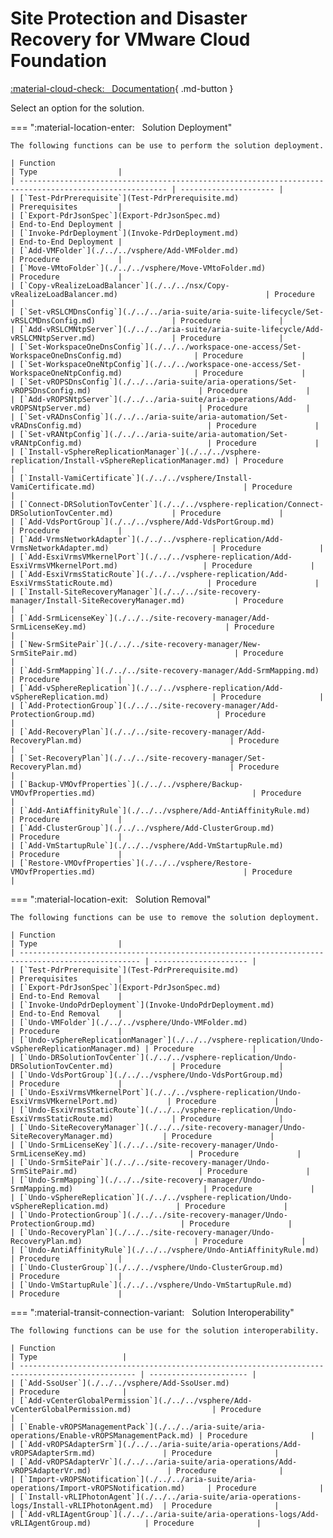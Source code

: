 # Site Protection and Disaster Recovery for VMware Cloud Foundation

[:material-cloud-check: &nbsp; Documentation][solution]{ .md-button }

Select an option for the solution.

=== ":material-location-enter: &nbsp; Solution Deployment"

    The following functions can be use to perform the solution deployment.

    | Function                                                                                                | Type                  |
    | ------------------------------------------------------------------------------------------------------- | --------------------- |
    | [`Test-PdrPrerequisite`](Test-PdrPrerequisite.md)                                                       | Prerequisites         |
    | [`Export-PdrJsonSpec`](Export-PdrJsonSpec.md)                                                           | End-to-End Deployment |
    | [`Invoke-PdrDeployment`](Invoke-PdrDeployment.md)                                                       | End-to-End Deployment |
    | [`Add-VMFolder`](./../../vsphere/Add-VMFolder.md)                                                       | Procedure             |
    | [`Move-VMtoFolder`](./../../vsphere/Move-VMtoFolder.md)                                                 | Procedure             |
    | [`Copy-vRealizeLoadBalancer`](./../../nsx/Copy-vRealizeLoadBalancer.md)                                 | Procedure             |
    | [`Set-vRSLCMDnsConfig`](./../../aria-suite/aria-suite-lifecycle/Set-vRSLCMDnsConfig.md)                 | Procedure             |
    | [`Add-vRSLCMNtpServer`](./../../aria-suite/aria-suite-lifecycle/Add-vRSLCMNtpServer.md)                 | Procedure             |
    | [`Set-WorkspaceOneDnsConfig`](./../../workspace-one-access/Set-WorkspaceOneDnsConfig.md)                | Procedure             |
    | [`Set-WorkspaceOneNtpConfig`](./../../workspace-one-access/Set-WorkspaceOneNtpConfig.md)                | Procedure             |
    | [`Set-vROPSDnsConfig`](./../../aria-suite/aria-operations/Set-vROPSDnsConfig.md)                        | Procedure             |
    | [`Add-vROPSNtpServer`](./../../aria-suite/aria-operations/Add-vROPSNtpServer.md)                        | Procedure             |
    | [`Set-vRADnsConfig`](./../../aria-suite/aria-automation/Set-vRADnsConfig.md)                            | Procedure             |
    | [`Set-vRANtpConfig`](./../../aria-suite/aria-automation/Set-vRANtpConfig.md)                            | Procedure             |
    | [`Install-vSphereReplicationManager`](./../../vsphere-replication/Install-vSphereReplicationManager.md) | Procedure             |
    | [`Install-VamiCertificate`](./../../vsphere/Install-VamiCertificate.md)                                 | Procedure             |
    | [`Connect-DRSolutionTovCenter`](./../../vsphere-replication/Connect-DRSolutionTovCenter.md)             | Procedure             |
    | [`Add-VdsPortGroup`](./../../vsphere/Add-VdsPortGroup.md)                                               | Procedure             |
    | [`Add-VrmsNetworkAdapter`](./../../vsphere-replication/Add-VrmsNetworkAdapter.md)                       | Procedure             |
    | [`Add-EsxiVrmsVMkernelPort`](./../../vsphere-replication/Add-EsxiVrmsVMkernelPort.md)                   | Procedure             |
    | [`Add-EsxiVrmsStaticRoute`](./../../vsphere-replication/Add-EsxiVrmsStaticRoute.md)                     | Procedure             |
    | [`Install-SiteRecoveryManager`](./../../site-recovery-manager/Install-SiteRecoveryManager.md)           | Procedure             |
    | [`Add-SrmLicenseKey`](./../../site-recovery-manager/Add-SrmLicenseKey.md)                               | Procedure             |
    | [`New-SrmSitePair`](./../../site-recovery-manager/New-SrmSitePair.md)                                   | Procedure             |
    | [`Add-SrmMapping`](./../../site-recovery-manager/Add-SrmMapping.md)                                     | Procedure             |
    | [`Add-vSphereReplication`](./../../vsphere-replication/Add-vSphereReplication.md)                       | Procedure             |
    | [`Add-ProtectionGroup`](./../../site-recovery-manager/Add-ProtectionGroup.md)                           | Procedure             |
    | [`Add-RecoveryPlan`](./../../site-recovery-manager/Add-RecoveryPlan.md)                                 | Procedure             |
    | [`Set-RecoveryPlan`](./../../site-recovery-manager/Set-RecoveryPlan.md)                                 | Procedure             |
    | [`Backup-VMOvfProperties`](./../../vsphere/Backup-VMOvfProperties.md)                                   | Procedure             |
    | [`Add-AntiAffinityRule`](./../../vsphere/Add-AntiAffinityRule.md)                                       | Procedure             |
    | [`Add-ClusterGroup`](./../../vsphere/Add-ClusterGroup.md)                                               | Procedure             |
    | [`Add-VmStartupRule`](./../../vsphere/Add-VmStartupRule.md)                                             | Procedure             |
    | [`Restore-VMOvfProperties`](./../../vsphere/Restore-VMOvfProperties.md)                                 | Procedure             |

=== ":material-location-exit: &nbsp; Solution Removal"

    The following functions can be use to remove the solution deployment.

    | Function                                                                                          | Type                  |
    | ------------------------------------------------------------------------------------------------- | --------------------- |
    | [`Test-PdrPrerequisite`](Test-PdrPrerequisite.md)                                                 | Prerequisites         |
    | [`Export-PdrJsonSpec`](Export-PdrJsonSpec.md)                                                     | End-to-End Removal    |
    | [`Invoke-UndoPdrDeployment`](Invoke-UndoPdrDeployment.md)                                         | End-to-End Removal    |
    | [`Undo-VMFolder`](./../../vsphere/Undo-VMFolder.md)                                               | Procedure             |
    | [`Undo-vSphereReplicationManager`](./../../vsphere-replication/Undo-vSphereReplicationManager.md) | Procedure             |
    | [`Undo-DRSolutionTovCenter`](./../../vsphere-replication/Undo-DRSolutionTovCenter.md)             | Procedure             |
    | [`Undo-VdsPortGroup`](./../../vsphere/Undo-VdsPortGroup.md)                                       | Procedure             |
    | [`Undo-EsxiVrmsVMkernelPort`](./../../vsphere-replication/Undo-EsxiVrmsVMkernelPort.md)           | Procedure             |
    | [`Undo-EsxiVrmsStaticRoute`](./../../vsphere-replication/Undo-EsxiVrmsStaticRoute.md)             | Procedure             |
    | [`Undo-SiteRecoveryManager`](./../../site-recovery-manager/Undo-SiteRecoveryManager.md)           | Procedure             |
    | [`Undo-SrmLicenseKey`](./../../site-recovery-manager/Undo-SrmLicenseKey.md)                       | Procedure             |
    | [`Undo-SrmSitePair`](./../../site-recovery-manager/Undo-SrmSitePair.md)                           | Procedure             |
    | [`Undo-SrmMapping`](./../../site-recovery-manager/Undo-SrmMapping.md)                             | Procedure             |
    | [`Undo-vSphereReplication`](./../../vsphere-replication/Undo-vSphereReplication.md)               | Procedure             |
    | [`Undo-ProtectionGroup`](./../../site-recovery-manager/Undo-ProtectionGroup.md)                   | Procedure             |
    | [`Undo-RecoveryPlan`](./../../site-recovery-manager/Undo-RecoveryPlan.md)                         | Procedure             |
    | [`Undo-AntiAffinityRule`](./../../vsphere/Undo-AntiAffinityRule.md)                               | Procedure             |
    | [`Undo-ClusterGroup`](./../../vsphere/Undo-ClusterGroup.md)                                       | Procedure             |
    | [`Undo-VmStartupRule`](./../../vsphere/Undo-VmStartupRule.md)                                     | Procedure             |

=== ":material-transit-connection-variant: &nbsp; Solution Interoperability"

    The following functions can be use for the solution interoperability.

    | Function                                                                                         | Type                   |
    | ------------------------------------------------------------------------------------------------ | ---------------------- |
    | [`Add-SsoUser`](./../../vsphere/Add-SsoUser.md)                                                  | Procedure              |
    | [`Add-vCenterGlobalPermission`](./../../vsphere/Add-vCenterGlobalPermission.md)                  | Procedure              |
    | [`Enable-vROPSManagementPack`](./../../aria-suite/aria-operations/Enable-vROPSManagementPack.md) | Procedure              |
    | [`Add-vROPSAdapterSrm`](./../../aria-suite/aria-operations/Add-vROPSAdapterSrm.md)               | Procedure              |
    | [`Add-vROPSAdapterVr`](./../../aria-suite/aria-operations/Add-vROPSAdapterVr.md)                 | Procedure              |
    | [`Import-vROPSNotification`](./../../aria-suite/aria-operations/Import-vROPSNotification.md)     | Procedure              |
    | [`Install-vRLIPhotonAgent`](./../../aria-suite/aria-operations-logs/Install-vRLIPhotonAgent.md)  | Procedure              |
    | [`Add-vRLIAgentGroup`](./../../aria-suite/aria-operations-logs/Add-vRLIAgentGroup.md)            | Procedure              |

[solution]: https://docs.vmware.com/en/VMware-Cloud-Foundation/services/vcf-site-protection-and-disaster-recovery-v1/GUID-CA4DCF12-8BCC-4137-884C-E9DB2A19FAA4.html
